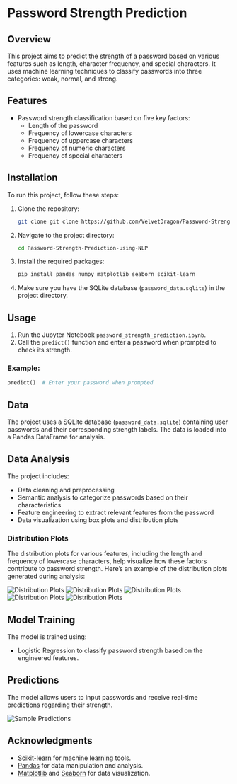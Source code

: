 # Password Strength Prediction

## Overview
This project aims to predict the strength of a password based on various features such as length, character frequency, and special characters. It uses machine learning techniques to classify passwords into three categories: weak, normal, and strong.

## Features
- Password strength classification based on five key factors:
  - Length of the password
  - Frequency of lowercase characters
  - Frequency of uppercase characters
  - Frequency of numeric characters
  - Frequency of special characters

## Installation
To run this project, follow these steps:

1. Clone the repository:
   ```bash
   git clone git clone https://github.com/VelvetDragon/Password-Strength-Prediction-using-NLP.git
   ```

2. Navigate to the project directory:
   ```bash
   cd Password-Strength-Prediction-using-NLP
   ```

3. Install the required packages:
   ```bash
   pip install pandas numpy matplotlib seaborn scikit-learn
   ```

4. Make sure you have the SQLite database (`password_data.sqlite`) in the project directory.

## Usage
1. Run the Jupyter Notebook `password_strength_prediction.ipynb`.
2. Call the `predict()` function and enter a password when prompted to check its strength.

### Example:
```python
predict()  # Enter your password when prompted
```

## Data
The project uses a SQLite database (`password_data.sqlite`) containing user passwords and their corresponding strength labels. The data is loaded into a Pandas DataFrame for analysis.

## Data Analysis
The project includes:
- Data cleaning and preprocessing
- Semantic analysis to categorize passwords based on their characteristics
- Feature engineering to extract relevant features from the password
- Data visualization using box plots and distribution plots

### Distribution Plots
The distribution plots for various features, including the length and frequency of lowercase characters, help visualize how these factors contribute to password strength. Here’s an example of the distribution plots generated during analysis:

![Distribution Plots](screenshots/length.png) 
![Distribution Plots](screenshots/lower_freq.png)
![Distribution Plots](screenshots/upper_freq.png)
![Distribution Plots](screenshots/digitfreq.png)
![Distribution Plots](screenshots/speacialcharfreq.png)



## Model Training
The model is trained using:
- Logistic Regression to classify password strength based on the engineered features.

## Predictions
The model allows users to input passwords and receive real-time predictions regarding their strength.

![Sample Predictions ](screenshots/predict.png)

## Acknowledgments
- [Scikit-learn](https://scikit-learn.org/stable/) for machine learning tools.
- [Pandas](https://pandas.pydata.org/) for data manipulation and analysis.
- [Matplotlib](https://matplotlib.org/) and [Seaborn](https://seaborn.pydata.org/) for data visualization.
